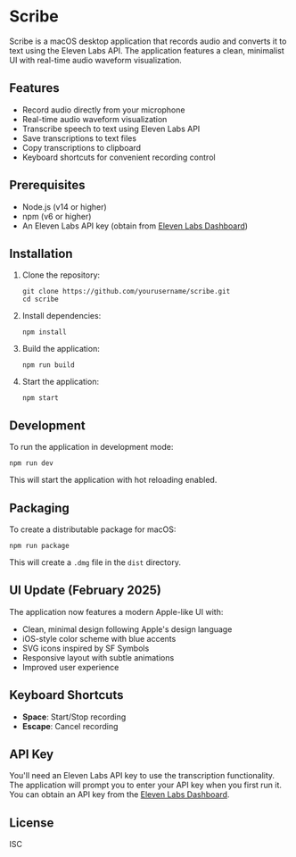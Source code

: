 # Scribe

Scribe is a macOS desktop application that records audio and converts it to text using the Eleven Labs API. The application features a clean, minimalist UI with real-time audio waveform visualization.

## Features

- Record audio directly from your microphone
- Real-time audio waveform visualization
- Transcribe speech to text using Eleven Labs API
- Save transcriptions to text files
- Copy transcriptions to clipboard
- Keyboard shortcuts for convenient recording control

## Prerequisites

- Node.js (v14 or higher)
- npm (v6 or higher)
- An Eleven Labs API key (obtain from [Eleven Labs Dashboard](https://elevenlabs.io/app))

## Installation

1. Clone the repository:
   ```
   git clone https://github.com/yourusername/scribe.git
   cd scribe
   ```

2. Install dependencies:
   ```
   npm install
   ```

3. Build the application:
   ```
   npm run build
   ```

4. Start the application:
   ```
   npm start
   ```

## Development

To run the application in development mode:

```
npm run dev
```

This will start the application with hot reloading enabled.

## Packaging

To create a distributable package for macOS:

```
npm run package
```

This will create a `.dmg` file in the `dist` directory.

## UI Update (February 2025)

The application now features a modern Apple-like UI with:

- Clean, minimal design following Apple's design language
- iOS-style color scheme with blue accents
- SVG icons inspired by SF Symbols
- Responsive layout with subtle animations
- Improved user experience

## Keyboard Shortcuts

- **Space**: Start/Stop recording
- **Escape**: Cancel recording

## API Key

You'll need an Eleven Labs API key to use the transcription functionality. The application will prompt you to enter your API key when you first run it. You can obtain an API key from the [Eleven Labs Dashboard](https://elevenlabs.io/app).

## License

ISC
